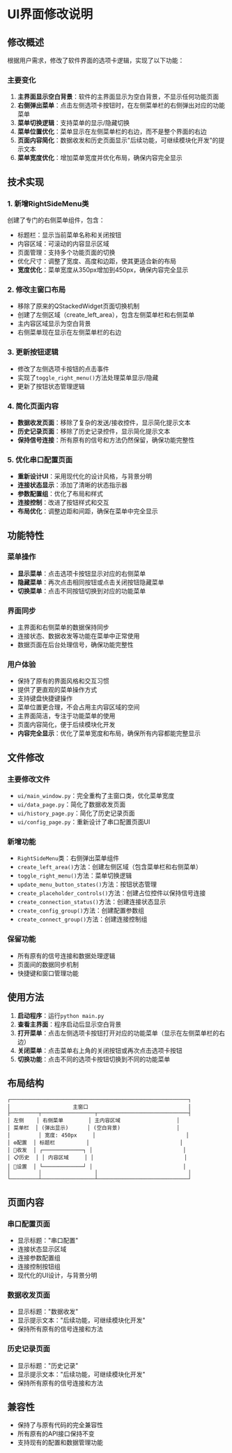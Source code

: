 # UI界面修改说明

## 修改概述

根据用户需求，修改了软件界面的选项卡逻辑，实现了以下功能：

### 主要变化

1. **主界面显示空白背景**：软件的主界面显示为空白背景，不显示任何功能页面
2. **右侧弹出菜单**：点击左侧选项卡按钮时，在左侧菜单栏的右侧弹出对应的功能菜单
3. **菜单切换逻辑**：支持菜单的显示/隐藏切换
4. **菜单位置优化**：菜单显示在左侧菜单栏的右边，而不是整个界面的右边
5. **页面内容简化**：数据收发和历史页面显示"后续功能，可继续模块化开发"的提示文本
6. **菜单宽度优化**：增加菜单宽度并优化布局，确保内容完全显示

## 技术实现

### 1. 新增RightSideMenu类

创建了专门的右侧菜单组件，包含：
- 标题栏：显示当前菜单名称和关闭按钮
- 内容区域：可滚动的内容显示区域
- 页面管理：支持多个功能页面的切换
- 优化尺寸：调整了宽度、高度和边距，使其更适合新的布局
- **宽度优化**：菜单宽度从350px增加到450px，确保内容完全显示

### 2. 修改主窗口布局

- 移除了原来的QStackedWidget页面切换机制
- 创建了左侧区域（create_left_area），包含左侧菜单栏和右侧菜单
- 主内容区域显示为空白背景
- 右侧菜单现在显示在左侧菜单栏的右边

### 3. 更新按钮逻辑

- 修改了左侧选项卡按钮的点击事件
- 实现了`toggle_right_menu()`方法处理菜单显示/隐藏
- 更新了按钮状态管理逻辑

### 4. 简化页面内容

- **数据收发页面**：移除了复杂的发送/接收控件，显示简化提示文本
- **历史记录页面**：移除了历史记录控件，显示简化提示文本
- **保持信号连接**：所有原有的信号和方法仍然保留，确保功能完整性

### 5. 优化串口配置页面

- **重新设计UI**：采用现代化的设计风格，与背景分明
- **连接状态显示**：添加了清晰的状态指示器
- **参数配置组**：优化了布局和样式
- **连接控制**：改进了按钮样式和交互
- **布局优化**：调整边距和间距，确保在菜单中完全显示

## 功能特性

### 菜单操作
- **显示菜单**：点击选项卡按钮显示对应的右侧菜单
- **隐藏菜单**：再次点击相同按钮或点击关闭按钮隐藏菜单
- **切换菜单**：点击不同按钮切换到对应的功能菜单

### 界面同步
- 主界面和右侧菜单的数据保持同步
- 连接状态、数据收发等功能在菜单中正常使用
- 数据页面在后台处理信号，确保功能完整性

### 用户体验
- 保持了原有的界面风格和交互习惯
- 提供了更直观的菜单操作方式
- 支持键盘快捷键操作
- 菜单位置更合理，不会占用主内容区域的空间
- 主界面简洁，专注于功能菜单的使用
- 页面内容简化，便于后续模块化开发
- **内容完全显示**：优化了菜单宽度和布局，确保所有内容都能完整显示

## 文件修改

### 主要修改文件
- `ui/main_window.py`：完全重构了主窗口类，优化菜单宽度
- `ui/data_page.py`：简化了数据收发页面
- `ui/history_page.py`：简化了历史记录页面
- `ui/config_page.py`：重新设计了串口配置页面UI

### 新增功能
- `RightSideMenu`类：右侧弹出菜单组件
- `create_left_area()`方法：创建左侧区域（包含菜单栏和右侧菜单）
- `toggle_right_menu()`方法：菜单切换逻辑
- `update_menu_button_states()`方法：按钮状态管理
- `create_placeholder_controls()`方法：创建占位控件以保持信号连接
- `create_connection_status()`方法：创建连接状态显示
- `create_config_group()`方法：创建配置参数组
- `create_connect_group()`方法：创建连接控制组

### 保留功能
- 所有原有的信号连接和数据处理逻辑
- 页面间的数据同步机制
- 快捷键和窗口管理功能

## 使用方法

1. **启动程序**：运行`python main.py`
2. **查看主界面**：程序启动后显示空白背景
3. **打开菜单**：点击左侧选项卡按钮打开对应的功能菜单（显示在左侧菜单栏的右边）
4. **关闭菜单**：点击菜单右上角的关闭按钮或再次点击选项卡按钮
5. **切换功能**：点击不同的选项卡按钮切换到不同的功能菜单

## 布局结构

```
┌─────────────────────────────────────────────────────────┐
│                    主窗口                                │
├─────────┬─────────────────┬─────────────────────────────┤
│ 左侧    │ 右侧菜单        │ 主内容区域                  │
│ 菜单栏  │ (弹出显示)      │ (空白背景)                  │
│         │ 宽度: 450px     │                             │
│ ⚙️配置  │ 标题栏          │                             │
│ 📡收发  │ ┌─────────────┐ │                             │
│ 📋历史  │ │ 内容区域     │ │                             │
│ 🔧设置  │ └─────────────┘ │                             │
│         │                 │                             │
└─────────┴─────────────────┴─────────────────────────────┘
```

## 页面内容

### 串口配置页面
- 显示标题："串口配置"
- 连接状态显示区域
- 连接参数配置组
- 连接控制按钮组
- 现代化的UI设计，与背景分明

### 数据收发页面
- 显示标题："数据收发"
- 显示提示文本："后续功能，可继续模块化开发"
- 保持所有原有的信号连接和方法

### 历史记录页面
- 显示标题："历史记录"
- 显示提示文本："后续功能，可继续模块化开发"
- 保持所有原有的信号连接和方法

## 兼容性

- 保持了与原有代码的完全兼容性
- 所有原有的API接口保持不变
- 支持现有的配置和数据管理功能 